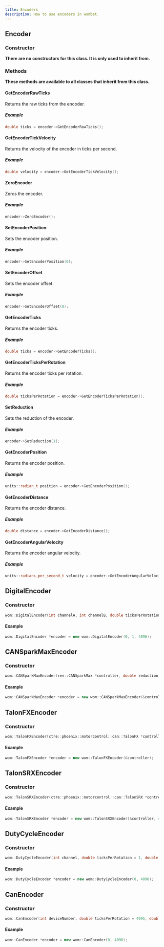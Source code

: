 ```yaml
---
title: Encoders
description: How to use encoders in wombat.
---
```


## Encoder

### Constructor

**There are no constructors for this class. It is only used to inherit from.**

### Methods

**These methods are available to all classes that inherit from this class.**

#### GetEncoderRawTicks

Returns the raw ticks from the encoder.

##### Example

```cpp
double ticks = encoder->GetEncoderRawTicks();
```

#### GetEncoderTickVelocity

Returns the velocity of the encoder in ticks per second.

##### Example

```cpp
double velocity = encoder->GetEncoderTickVelocity();
```

#### ZeroEncoder

Zeros the encoder.

##### Example

```cpp
encoder->ZeroEncoder();
```

#### SetEncoderPosition

Sets the encoder position.

##### Example

```cpp
encoder->SetEncoderPosition(0);
```

#### SetEncoderOffset

Sets the encoder offset.

##### Example

```cpp
encoder->SetEncoderOffset(0);
```

#### GetEncoderTicks

Returns the encoder ticks.

##### Example

```cpp
double ticks = encoder->GetEncoderTicks();
```

#### GetEncoderTicksPerRotation

Returns the encoder ticks per rotation.

##### Example

```cpp
double ticksPerRotation = encoder->GetEncoderTicksPerRotation();
```

#### SetReduction

Sets the reduction of the encoder.

##### Example

```cpp
encoder->SetReduction(1);
```

#### GetEncoderPosition

Returns the encoder position.

##### Example

```cpp
units::radian_t position = encoder->GetEncoderPosition();
```

#### GetEncoderDistance

Returns the encoder distance.

##### Example

```cpp
double distance = encoder->GetEncoderDistance();
```

#### GetEncoderAngularVelocity

Returns the encoder angular velocity.

##### Example

```cpp
units::radians_per_second_t velocity = encoder->GetEncoderAngularVelocity();
```

## DigitalEncoder

### Constructor

```cpp
wom::DigitalEncoder(int channelA, int channelB, double ticksPerRotation, double reduction = 1)
```

#### Example

```cpp
wom::DigitalEncoder *encoder = new wom::DigitalEncoder(0, 1, 4096);
```

## CANSparkMaxEncoder

### Constructor

```cpp
wom::CANSparkMaxEncoder(rev::CANSparkMax *controller, double reduction = 1)
```

#### Example

```cpp
wom::CANSparkMaxEncoder *encoder = new wom::CANSparkMaxEncoder(&controller);
```

## TalonFXEncoder

### Constructor

```cpp
wom::TalonFXEncoder(ctre::phoenix::motorcontrol::can::TalonFX *controller, double reduction = 1)
```

#### Example

```cpp
wom::TalonFXEncoder *encoder = new wom::TalonFXEncoder(&controller);
```

## TalonSRXEncoder

### Constructor

```cpp
wom::TalonSRXEncoder(ctre::phoenix::motorcontrol::can::TalonSRX *controller, double ticksPerRotation, double reduction = 1);
```

#### Example

```cpp
wom::TalonSRXEncoder *encoder = new wom::TalonSRXEncoder(&controller, 4096);
```

## DutyCycleEncoder

### Constructor

```cpp
wom::DutyCycleEncoder(int channel, double ticksPerRotation = 1, double reduction = 1)
```

#### Example

```cpp
wom::DutyCycleEncoder *encoder = new wom::DutyCycleEncoder(0, 4096);
```

## CanEncoder

### Constructor

```cpp
wom::CanEncoder(int deviceNumber, double ticksPerRotation = 4095, double reduction = 1, std::string name = "Drivebase")
```

#### Example

```cpp
wom::CanEncoder *encoder = new wom::CanEncoder(0, 4096);
```